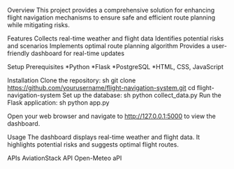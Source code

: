 Overview
This project provides a comprehensive solution for enhancing flight navigation mechanisms to ensure safe and efficient route planning while mitigating risks.

Features
Collects real-time weather and flight data
Identifies potential risks and scenarios
Implements optimal route planning algorithm
Provides a user-friendly dashboard for real-time updates

Setup
Prerequisites
*Python
*Flask
*PostgreSQL
*HTML, CSS, JavaScript

Installation
Clone the repository: sh git clone https://github.com/yourusername/flight-navigation-system.git 
cd flight-navigation-system
Set up the database: sh python collect_data.py
Run the Flask application: sh python app.py

Open your web browser and navigate to http://127.0.0.1:5000 to view the dashboard.

Usage
The dashboard displays real-time weather and flight data.
It highlights potential risks and suggests optimal flight routes.

APIs
AviationStack API
Open-Meteo aPI
